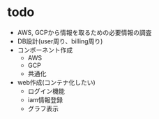 # todo

- AWS, GCPから情報を取るための必要情報の調査
- DB設計(user周り、billing周り)
- コンポーネント作成
  - AWS
  - GCP
  - 共通化
- web作成(コンテナ化したい)
  - ログイン機能
  - iam情報登録
  - グラフ表示
